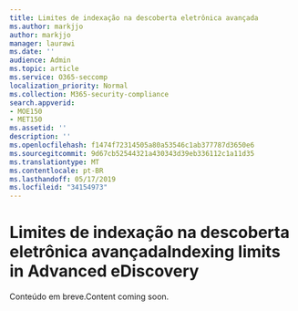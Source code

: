 ```yaml
---
title: Limites de indexação na descoberta eletrônica avançada
ms.author: markjjo
author: markjjo
manager: laurawi
ms.date: ''
audience: Admin
ms.topic: article
ms.service: O365-seccomp
localization_priority: Normal
ms.collection: M365-security-compliance
search.appverid:
- MOE150
- MET150
ms.assetid: ''
description: ''
ms.openlocfilehash: f1474f72314505a80a53546c1ab377787d3650e6
ms.sourcegitcommit: 9d67cb52544321a430343d39eb336112c1a11d35
ms.translationtype: MT
ms.contentlocale: pt-BR
ms.lasthandoff: 05/17/2019
ms.locfileid: "34154973"
---
```

# <a name="indexing-limits-in-advanced-ediscovery"></a><span data-ttu-id="7eb45-102">Limites de indexação na descoberta eletrônica avançada</span><span class="sxs-lookup"><span data-stu-id="7eb45-102">Indexing limits in Advanced eDiscovery</span></span>

<span data-ttu-id="7eb45-103">Conteúdo em breve.</span><span class="sxs-lookup"><span data-stu-id="7eb45-103">Content coming soon.</span></span>
